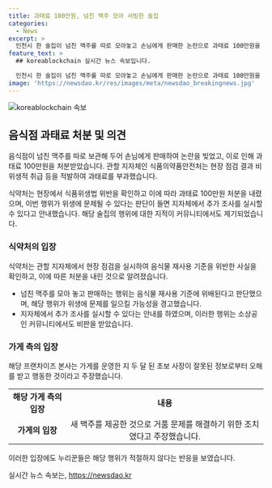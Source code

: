 ```yaml
---
title: 과태료 100만원, 넘친 맥주 모아 서빙한 술집
categories:
  - News
excerpt: >
  인천시 한 술집이 넘친 맥주를 따로 모아놓고 손님에게 판매한 논란으로 과태료 100만원을 받았다. 식품의약품안전처에 따르면, 현장 점검을 통해 비위생적 취급 등을 적발하여 처분을 내렸다고 전했다. 사장은 살얼음맥주에 거품이 많이 나는 문제로 주류사에 문의했고, 맥주잔을 헹군 후 따르면 거품이 덜 나고 새 맥주가 된다는 조언을 받아 전달 과정에서 착오가 생겼다고 주장했다.
feature_text: >
  ## koreablockchain 실시간 뉴스 속보입니다.

  인천시 한 술집이 넘친 맥주를 따로 모아놓고 손님에게 판매한 논란으로 과태료 100만원을 받았다. 식품의약품안전처에 따르면, 현장 점검을 통해 비위생적 취급 등을 적발하여 처분을 내렸다고 전했다. 사장은 살얼음맥주에 거품이 많이 나는 문제로 주류사에 문의했고, 맥주잔을 헹군 후 따르면 거품이 덜 나고 새 맥주가 된다는 조언을 받아 전달 과정에서 착오가 생겼다고 주장했다.
image: 'https://newsdao.kr/res/images/meta/newsdao_breakingnews.jpg'
---
```


<p><img src="https://newsdao.kr/res/images/meta/newsdao_breakingnews.jpg" alt="koreablockchain 속보" /></p>

<h2 data-ke-size="size26">음식점 과태료 처분 및 의견</h2>

<p>음식점이 넘친 맥주를 따로 보관해 두어 손님에게 판매하여 논란을 빚었고, 이로 인해 과태료 100만원을 처분받았습니다. 관할 지자체인 식품의약품안전처는 현장 점검 결과 비위생적 취급 등을 적발하여 과태료를 부과했습니다.</p>

<p data-ke-size="size16">식약처는 현장에서 식품위생법 위반을 확인하고 이에 따라 과태료 100만원 처분을 내렸으며, 이번 행위가 위생에 문제될 수 있다는 판단이 들면 지자체에서 추가 조사를 실시할 수 있다고 안내했습니다. 해당 술집의 행위에 대한 지적이 커뮤니티에서도 제기되었습니다.</p>

<h3>식약처의 입장</h3>

<p>식약처는 관할 지자체에서 현장 점검을 실시하여 음식물 재사용 기준을 위반한 사실을 확인하고, 이에 따른 처분을 내린 것으로 알려졌습니다.</p>

<ul>
  <li>넘친 맥주를 모아 놓고 판매하는 행위는 음식물 재사용 기준에 위배된다고 판단했으며, 해당 행위가 위생에 문제를 일으킬 가능성을 경고했습니다.</li>
  <li>지자체에서 추가 조사를 실시할 수 있다는 안내를 하였으며, 이러한 행위는 소상공인 커뮤니티에서도 비판을 받았습니다.</li>
</ul>

<h3>가게 측의 입장</h3>

<p>해당 프랜차이즈 본사는 가게를 운영한 지 두 달 된 초보 사장이 잘못된 정보로부터 오해를 받고 행동한 것이라고 주장했습니다.</p>

<table>
    <tr>
        <td style="text-align: center; height: 17px;"><b>해당 가게 측의 입장</b></td>
        <td style="text-align: center; height: 17px;"><b>내용</b></td>
    </tr>
    <tr>
        <td style="text-align: center; height: 17px;"><b>가게의 입장</b></td>
        <td style="text-align: center; height: 17px;">새 맥주를 제공한 것으로 거품 문제를 해결하기 위한 조치였다고 주장했습니다.</td>
    </tr>
</table>

<p data-ke-size="size16">이러한 입장에도 누리꾼들은 해당 행위가 적절하지 않다는 반응을 보였습니다.</p>
실시간 뉴스 속보는, <a href="https://newsdao.kr" rel="dofollow">https://newsdao.kr</a>


